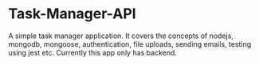 # Task-Manager-API

A simple task manager application. It covers the concepts of nodejs, mongodb, mongoose, authentication, file uploads, sending emails, testing using jest etc. 
Currently this app only has backend.<br />

